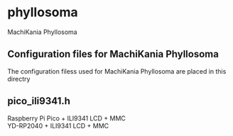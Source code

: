 # phyllosoma
MachiKania Phyllosoma

## Configuration files for MachiKania Phyllosoma
The configuration filess used for MachiKania Phyllosoma are placed in this directry

## pico_ili9341.h
Raspberry Pi Pico + ILI9341 LCD + MMC  
YD-RP2040 + ILI9341 LCD + MMC
